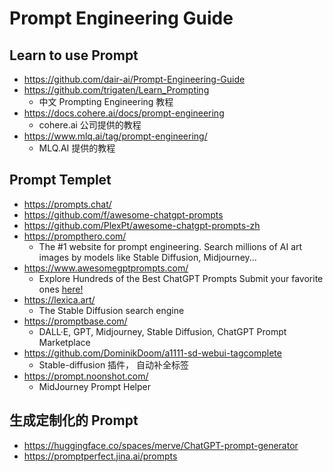 # Prompt Engineering Guide

## Learn to use Prompt

- https://github.com/dair-ai/Prompt-Engineering-Guide
- https://github.com/trigaten/Learn_Prompting
  - 中文 Prompting Engineering 教程
- https://docs.cohere.ai/docs/prompt-engineering
  - cohere.ai 公司提供的教程
- https://www.mlq.ai/tag/prompt-engineering/
  - MLQ.AI 提供的教程

## Prompt Templet

- https://prompts.chat/
- https://github.com/f/awesome-chatgpt-prompts
- https://github.com/PlexPt/awesome-chatgpt-prompts-zh
- https://prompthero.com/
  - The #1 website for prompt engineering. Search millions of AI art images by models like Stable Diffusion, Midjourney...
- https://www.awesomegptprompts.com/
  - Explore Hundreds of the Best ChatGPT Prompts Submit your favorite ones [here!](https://airtable.com/shrkVdWmjSnIYXgEn)
- https://lexica.art/
  - The Stable Diffusion search engine
- https://promptbase.com/
  - DALL·E, GPT, Midjourney, Stable Diffusion, ChatGPT Prompt Marketplace
- https://github.com/DominikDoom/a1111-sd-webui-tagcomplete
  - Stable-diffusion 插件， 自动补全标签
- https://prompt.noonshot.com/
  - MidJourney Prompt Helper

## 生成定制化的 Prompt

- https://huggingface.co/spaces/merve/ChatGPT-prompt-generator
- https://promptperfect.jina.ai/prompts
